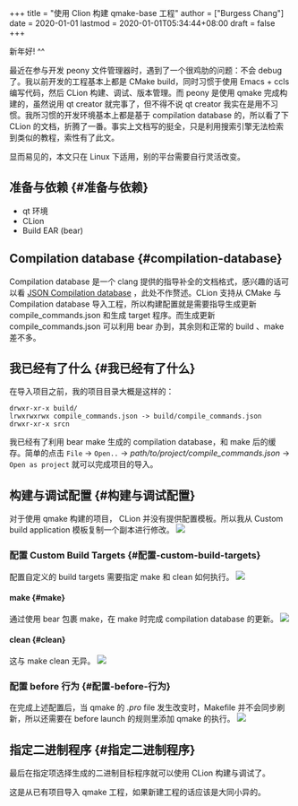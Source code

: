+++
title = "使用 Clion 构建 qmake-base 工程"
author = ["Burgess Chang"]
date = 2020-01-01
lastmod = 2020-01-01T05:34:44+08:00
draft = false
+++

新年好! ^^

最近在参与开发 peony 文件管理器时，遇到了一个很鸡肋的问题：不会 debug 了。我以前开发的工程基本上都是 CMake build，同时习惯于使用 Emacs + ccls 编写代码，然后 CLion 构建、调试、版本管理。而 peony 是使用 qmake 完成构建的，虽然说用 qt creator 就完事了，但不得不说 qt creator 我实在是用不习惯。我所习惯的开发环境基本上都是基于 compilation database 的，所以看了下 CLion 的文档，折腾了一番。事实上文档写的挺全，只是利用搜索引擎无法检索到类似的教程，索性有了此文。

显而易见的，本文只在 Linux 下适用，别的平台需要自行灵活改变。


## 准备与依赖 {#准备与依赖}

-   qt 环境
-   CLion
-   Build EAR (bear)


## Compilation database {#compilation-database}

Compilation database 是一个 clang 提供的指导补全的文档格式，感兴趣的话可以看 [JSON Compilation database](https://clang.llvm.org/docs/JSONCompilationDatabase.html) ，此处不作赘述。CLion 支持从 CMake 与 Compilation database 导入工程，所以构建配置就是需要指导生成更新 compile\_commands.json 和生成 target 程序。而生成更新 compile\_commands.json 可以利用 bear 办到，其余则和正常的 build 、make 差不多。


## 我已经有了什么 {#我已经有了什么}

在导入项目之前，我的项目目录大概是这样的：

```nil
drwxr-xr-x build/
lrwxrwxrwx compile_commands.json -> build/compile_commands.json
drwxr-xr-x srcn
```

我已经有了利用 bear make 生成的 compilation database，和 make 后的缓存。简单的点击 `File` -> `Open..` -> _path/to/project/compile\_commands.json_ -> `Open as project` 就可以完成项目的导入。


## 构建与调试配置 {#构建与调试配置}

对于使用 qmake 构建的项目， CLion 并没有提供配置模板。所以我从 Custom build application 模板复制一个副本进行修改。
![](https://blog.ngcrl.org/media/how-to-develop-qmake-project-by-clion-1.png)


### 配置 Custom Build Targets {#配置-custom-build-targets}

配置自定义的 build targets 需要指定 make 和 clean 如何执行。
![](https://blog.ngcrl.org/media/how-to-develop-qmake-project-by-clion-2.png)


#### make {#make}

通过使用 bear 包裹 make，在 make 时完成 compilation database 的更新。
![](https://blog.ngcrl.org/media/how-to-develop-qmake-project-by-clion-3.png)


#### clean {#clean}

这与 make clean 无异。
![](https://blog.ngcrl.org/media/how-to-develop-qmake-project-by-clion-4.png)


### 配置 before 行为 {#配置-before-行为}

在完成上述配置后，当 qmake 的 _.pro_ file 发生改变时，Makefile 并不会同步刷新，所以还需要在 before launch 的规则里添加 qmake 的执行。
![](https://blog.ngcrl.org/media/how-to-develop-qmake-project-by-clion-5.png)


## 指定二进制程序 {#指定二进制程序}

最后在指定项选择生成的二进制目标程序就可以使用 CLion 构建与调试了。

这是从已有项目导入 qmake 工程，如果新建工程的话应该是大同小异的。
